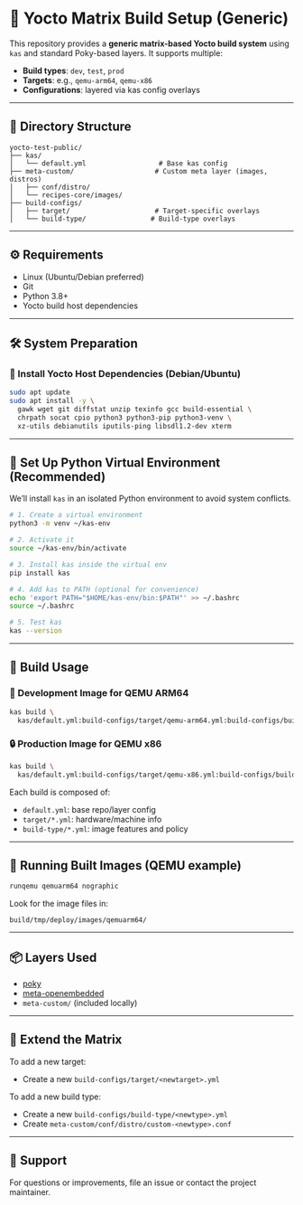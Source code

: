 # 🧩 Yocto Matrix Build Setup (Generic)

This repository provides a **generic matrix-based Yocto build system** using `kas` and standard Poky-based layers. It supports multiple:

- **Build types**: `dev`, `test`, `prod`
- **Targets**: e.g., `qemu-arm64`, `qemu-x86`
- **Configurations**: layered via kas config overlays

---

## 📁 Directory Structure

```text
yocto-test-public/
├── kas/
│   └── default.yml                  # Base kas config
├── meta-custom/                    # Custom meta layer (images, distros)
│   ├── conf/distro/
│   └── recipes-core/images/
├── build-configs/
│   ├── target/                     # Target-specific overlays
│   └── build-type/                # Build-type overlays
```

---

## ⚙️ Requirements

- Linux (Ubuntu/Debian preferred)
- Git
- Python 3.8+
- Yocto build host dependencies

---

## 🛠️ System Preparation

### 🔹 Install Yocto Host Dependencies (Debian/Ubuntu)

```bash
sudo apt update
sudo apt install -y \
  gawk wget git diffstat unzip texinfo gcc build-essential \
  chrpath socat cpio python3 python3-pip python3-venv \
  xz-utils debianutils iputils-ping libsdl1.2-dev xterm
```

---

## 🐍 Set Up Python Virtual Environment (Recommended)

We’ll install `kas` in an isolated Python environment to avoid system conflicts.

```bash
# 1. Create a virtual environment
python3 -m venv ~/kas-env

# 2. Activate it
source ~/kas-env/bin/activate

# 3. Install kas inside the virtual env
pip install kas

# 4. Add kas to PATH (optional for convenience)
echo 'export PATH="$HOME/kas-env/bin:$PATH"' >> ~/.bashrc
source ~/.bashrc

# 5. Test kas
kas --version
```

---

## 🚀 Build Usage

### 🧪 Development Image for QEMU ARM64

```bash
kas build \
  kas/default.yml:build-configs/target/qemu-arm64.yml:build-configs/build-type/dev.yml
```

### 🔒 Production Image for QEMU x86

```bash
kas build \
  kas/default.yml:build-configs/target/qemu-x86.yml:build-configs/build-type/prod.yml
```

Each build is composed of:
- `default.yml`: base repo/layer config
- `target/*.yml`: hardware/machine info
- `build-type/*.yml`: image features and policy

---

## 🧪 Running Built Images (QEMU example)

```bash
runqemu qemuarm64 nographic
```

Look for the image files in:
```
build/tmp/deploy/images/qemuarm64/
```

---

## 📦 Layers Used

- [poky](https://git.yoctoproject.org/poky/)
- [meta-openembedded](https://git.openembedded.org/meta-openembedded/)
- `meta-custom/` (included locally)

---

## 🧩 Extend the Matrix

To add a new target:
- Create a new `build-configs/target/<newtarget>.yml`

To add a new build type:
- Create a new `build-configs/build-type/<newtype>.yml`
- Create `meta-custom/conf/distro/custom-<newtype>.conf`

---

## 💬 Support

For questions or improvements, file an issue or contact the project maintainer.

